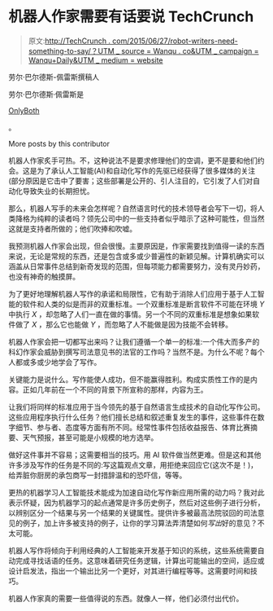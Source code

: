 # 机器人作家需要有话要说 TechCrunch

> 原文:[http://TechCrunch . com/2015/06/27/robot-writers-need-something-to-say/？UTM _ source = Wanqu . co&UTM _ campaign = Wanqu+Daily&UTM _ medium = website](http://techcrunch.com/2015/06/27/robot-writers-need-something-to-say/?utm_source=wanqu.co&utm_campaign=Wanqu+Daily&utm_medium=website)

劳尔·巴尔德斯-佩雷斯撰稿人

劳尔·巴尔德斯·佩雷斯是

[OnlyBoth](http://www.onlyboth.com/)

。

More posts by this contributor

机器人作家炙手可热。不，这种说法不是要求修理他们的空调，更不是要和他们约会。这是为了承认人工智能(AI)和自动化写作的先驱已经获得了很多媒体的关注(部分原因是它击中了要害；这些部署是公开的、引人注目的，它引发了人们对自动化导致失业的长期担忧。

那么，机器人写手的未来会怎样呢？自然语言时代的技术领导者会写下一切，将人类降格为纯粹的读者吗？领先公司中的一些支持者似乎暗示了这种可能性，但当然这就是支持者所做的；他们吹捧和吹嘘。

我预测机器人作家会出现，但会很慢。主要原因是，作家需要找到值得一读的东西来说，无论是常规的东西，还是包含或多或少普遍性的新颖见解。计算机确实可以涵盖从日常事件总结到新奇发现的范围，但每项能力都需要努力，没有灵丹妙药，也没有神奇的触摸屏。

为了更好地理解机器人写作的承诺和局限性，它有助于消除人们应用于基于人工智能的软件和人类的似是而非的双重标准。一个双重标准是断言软件不可能在环境 *Y* 中执行 *X* ，却忽略了人们一直在做的事情。另一个不同的双重标准是想象如果软件做了 *X* ，那么它也能做 *Y* ，而忽略了人不能做是因为技能不会转移。

机器人作家会把一切都写出来吗？让我们遵循一个单一的标准:一个伟大而多产的科幻作家会威胁到撰写司法意见书的法官的工作吗？当然不是。为什么不呢？每个人都或多或少地学会了写作。

关键能力是说什么。写作能使人成功，但不能赢得胜利。构成实质性工作的是内容。正如几年前在一个不同的背景下所宣称的那样，内容为王。

让我们将同样的标准应用于当今领先的基于自然语言生成技术的自动化写作公司。这些应用程序执行什么任务？他们擅长总结和叙述重复发生的事件，这些事件在数字细节、参与者、态度等方面有所不同。经常性事件包括收益报告、体育比赛摘要、天气预报，甚至可能是小规模的地方选举。

做好这件事并不容易；这需要相当的技巧。用 AI 软件做当然更难。但是这和其他许多涉及写作的任务是不同的:写这篇观点文章，用拒绝来回应它(这次不是！)，给弄脏你厨房的承包商写一封措辞温和的恐吓信，等等。

更热的机器学习人工智能技术能成为加速自动化写作新应用所需的动力吗？我对此表示怀疑，因为机器学习的起点通常是许多历史例子，然后对这些例子进行分析，以辨别区分一个结果与另一个结果的关键属性。提供许多被最高法院驳回的司法意见的例子，加上许多被支持的例子，让你的学习算法弄清楚如何*写出*好的意见？不太可能。

机器人写作将倾向于利用经典的人工智能来开发基于知识的系统，这些系统需要自动完成寻找话语的任务。这意味着研究任务逻辑，计算出可能输出的空间，适应或设计启发法，指出一个输出比另一个更好，对其进行编程等等。这需要时间和技巧。

机器人作家真的需要一些值得说的东西。就像人一样，他们必须付出代价。